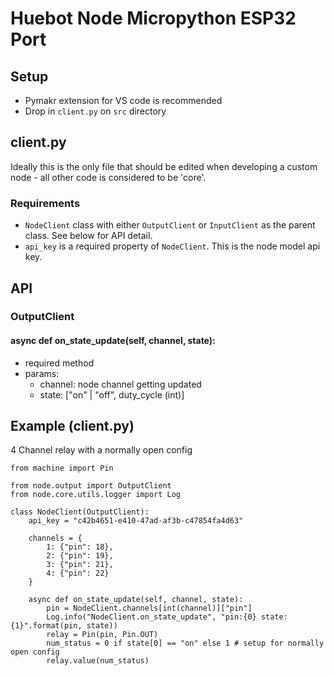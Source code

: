 # Huebot Node Micropython ESP32 Port

## Setup

- Pymakr extension for VS code is recommended
- Drop in `client.py` on `src` directory

## client.py

Ideally this is the only file that should be edited when developing a custom node - all other code is considered to be 'core'.

### Requirements

- `NodeClient` class with either `OutputClient` or `InputClient` as the parent class. See below for API detail.
- `api_key` is a required property of `NodeClient`. This is the node model api key.

## API

### OutputClient

#### async def on_state_update(self, channel, state):

- required method
- params:
  - channel: node channel getting updated
  - state: ["on" | "off", duty_cycle (int)]

## Example (client.py)

4 Channel relay with a normally open config

```
from machine import Pin

from node.output import OutputClient
from node.core.utils.logger import Log

class NodeClient(OutputClient):
    api_key = "c42b4651-e410-47ad-af3b-c47854fa4d63"

    channels = {
        1: {"pin": 18},
        2: {"pin": 19},
        3: {"pin": 21},
        4: {"pin": 22}
    }

    async def on_state_update(self, channel, state):
        pin = NodeClient.channels[int(channel)]["pin"]
        Log.info("NodeClient.on_state_update", "pin:{0} state:{1}".format(pin, state))
        relay = Pin(pin, Pin.OUT)
        num_status = 0 if state[0] == "on" else 1 # setup for normally open config
        relay.value(num_status)


```
